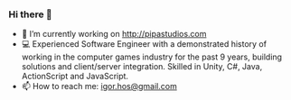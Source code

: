 ### Hi there 👋

- 🔭 I’m currently working on http://pipastudios.com
- :computer: Experienced Software Engineer with a demonstrated history of working in the computer games industry for the past 9 years, building solutions and client/server integration. Skilled in Unity, C#, Java, ActionScript and JavaScript. 
- 📫 How to reach me: igor.hos@gmail.com

<!--
**Hsantos/Hsantos** is a ✨ _special_ ✨ repository because its `README.md` (this file) appears on your GitHub profile.

Here are some ideas to get you started:

- 🔭 I’m currently working on pipastudios.com
- Experienced Software Engineer with a demonstrated history of working in the computer games industry for the past 9 years, building solutions and client/server integration. Skilled in Unity, C#, Java, ActionScript and JavaScript. 
- 📫 How to reach me: igor.hos@gmail.com
-->
